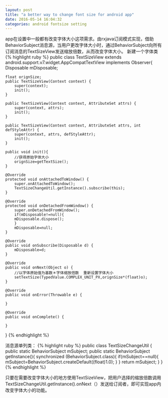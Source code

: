```yaml
---
layout: post
title: "a better way to change font size for android app"
date: 2016-05-14 16:04:32
categories: android fontsize setting
---
```

app在设置中一般都有改变字体大小这项需求。由rxjava订阅模式实现，借助BehaviorSubject消息源，当用户更改字体大小时，通过BehaviorSubject向所有订阅消息的TextSizeView发送缩放倍数，从而改变字体大小。
新建一个字体类
{% highlight ruby %}
public class TextSizeView extends android.support.v7.widget.AppCompatTextView implements Observer{
    Disposable mDisposable;

    float orignSize;
    public TextSizeView(Context context) {
        super(context);
        init();
    }

    public TextSizeView(Context context, AttributeSet attrs) {
        super(context, attrs);
        init();
    }

    public TextSizeView(Context context, AttributeSet attrs, int defStyleAttr) {
        super(context, attrs, defStyleAttr);
        init();
    }

    public void init(){
        //获得原始字体大小
        orignSize=getTextSize();
    }

    @Override
    protected void onAttachedToWindow() {
        super.onAttachedToWindow();
        TextSizeChangeUtil.getInstance().subscribe(this);
    }

    @Override
    protected void onDetachedFromWindow() {
        super.onDetachedFromWindow();
        if(mDisposable!=null){
        mDisposable.dispose();
        }
        mDisposable=null;
    }

    @Override
    public void onSubscribe(Disposable d) {
        mDisposable=d;
    }

    @Override
    public void onNext(Object o) {
        //以字体原始值为基数＊字体缩放倍数  重新设置字体大小
        setTextSize(TypedValue.COMPLEX_UNIT_PX,orignSize*(float)o);
    }

    @Override
    public void onError(Throwable e) {

    }

    @Override
    public void onComplete() {

    }
}
{% endhighlight %}

消息源单列类：
{% highlight ruby %}
public class TextSizeChangeUtil {
    public static  BehaviorSubject mSubject;
    public static BehaviorSubject getInstance(){
        synchronized (BehaviorSubject.class){
            if(mSubject==null){
                mSubject=BehaviorSubject.createDefault((float)1.0);
            }
        }
        return mSubject;
    }
}
{% endhighlight %}

只要在需要改变字体大小的地方使用TextSizeView，把用户选择的缩放倍数调用TextSizeChangeUtil.getInstance().onNext（）发送给订阅者，即可实现app内改变字体大小的功能。


